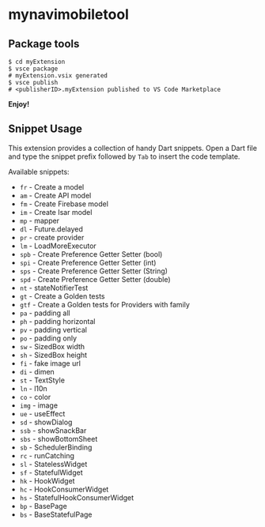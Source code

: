# mynavimobiletool

## Package tools

```
$ cd myExtension
$ vsce package
# myExtension.vsix generated
$ vsce publish
# <publisherID>.myExtension published to VS Code Marketplace
```

**Enjoy!**

## Snippet Usage

This extension provides a collection of handy Dart snippets. Open a Dart file and type the snippet prefix followed by `Tab` to insert the code template.

Available snippets:

- `fr` - Create a model
- `am` - Create API model
- `fm` - Create Firebase model
- `im` - Create Isar model
- `mp` - mapper
- `dl` - Future.delayed
- `pr` - create provider
- `lm` - LoadMoreExecutor
- `spb` - Create Preference Getter Setter (bool)
- `spi` - Create Preference Getter Setter (int)
- `sps` - Create Preference Getter Setter (String)
- `spd` - Create Preference Getter Setter (double)
- `nt` - stateNotifierTest
- `gt` - Create a Golden tests
- `gtf` - Create a Golden tests for Providers with family
- `pa` - padding all
- `ph` - padding horizontal
- `pv` - padding vertical
- `po` - padding only
- `sw` - SizedBox width
- `sh` - SizedBox height
- `fi` - fake image url
- `di` - dimen
- `st` - TextStyle
- `ln` - l10n
- `co` - color
- `img` - image
- `ue` - useEffect
- `sd` - showDialog
- `ssb` - showSnackBar
- `sbs` - showBottomSheet
- `sb` - SchedulerBinding
- `rc` - runCatching
- `sl` - StatelessWidget
- `sf` - StatefulWidget
- `hk` - HookWidget
- `hc` - HookConsumerWidget
- `hs` - StatefulHookConsumerWidget
- `bp` - BasePage
- `bs` - BaseStatefulPage
